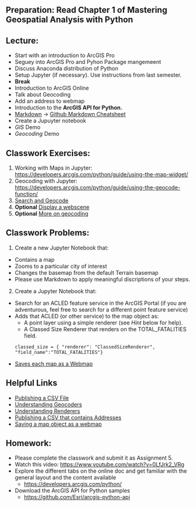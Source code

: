 ## Preparation: Read Chapter 1 of **Mastering Geospatial Analysis with Python**

## Lecture:
- Start with an introduction to ArcGIS Pro
- Seguey into ArcGIS Pro and Pyhon Package mangemeent
- Discuss Anaconda distribution of Python
- Setup Jupyter (if necessary). Use instructions from last semester.
- **Break**
- Introduction to ArcGIS Online
- Talk about Geocoding
- Add an address to webmap
- Introduction to the **ArcGIS API for Python.**
- [Markdown](https://www.markdowntutorial.com/) -> [Github Markdown Cheatsheet](https://github.com/adam-p/markdown-here/wiki/Markdown-Cheatsheet#code)
- Create a Jupuyter notebook
- *GIS* Demo
- *Geocoding* Demo

## Classwork Exercises:
1. Working with Maps in Jupyter: https://developers.arcgis.com/python/guide/using-the-map-widget/
2. Geocoding with Jupyter: https://developers.arcgis.com/python/guide/using-the-geocode-function/
3. [Search and Geocode](https://developers.arcgis.com/labs/python/search-and-geocode/)
4. **Optional** [Display a webscene](https://developers.arcgis.com/labs/python/display-web-scene/)
4. **Optional** [More on geocoding](https://developers.arcgis.com/python/guide/understanding-geocoders/)

## Classwork Problems:
1. Create a new Jupyter Notebook that:
  - Contains a map
  - Zooms to a particular city of interest
  - Changes the basemap from the default Terrain basemap
  - Please use Markdown to apply meaningful discriptions of your steps.
2. Create a Jupyter Notebook that:
- Search for an ACLED feature service in the ArcGIS Portal (if you are adventurous, feel free to search for a different point feature service)
- Adds that ACLED (or other service) to the map object as:
  - A point layer using a simple renderer (see *Hint* below for help).
  - A Classed Size Renderer that renders on the TOTAL_FATALITIES field.
  ```
  classed_size = { "renderer": "ClassedSizeRenderer", "field_name":"TOTAL_FATALITIES"}
  ```
- [Saves each map as a Webmap](https://developers.arcgis.com/python/guide/working-with-web-maps-and-web-scenes/#Saving-or-Updating-a-web-map)  

## Helpful Links
- [Publishing a CSV File](https://developers.arcgis.com/python/sample-notebooks/publishing-sd-shapefiles-and-csv/)
- [Understanding Geocoders](https://developers.arcgis.com/python/guide/understanding-geocoders/)
- [Understanding Renderers](https://developers.arcgis.com/web-map-specification/objects/renderer/)
- [Publishing a CSV that contains Addresses](https://developers.arcgis.com/python/sample-notebooks/publishing-sd-shapefiles-and-csv/#Publish-a-CSV-file-and-move-it-into-a-folder)
- [Saving a map object as a webmap](https://developers.arcgis.com/python/guide/working-with-web-maps-and-web-scenes/#Saving-or-Updating-a-web-map)

## Homework:
- Please complete the classwork and submit it as Assignment 5.
- Watch this video: https://www.youtube.com/watch?v=0LfJrk2_VRg
- Explore the different tabs on the online doc and get familiar with the general layout and the content available
  - https://developers.arcgis.com/python/ 
- Download the ArcGIS API for Python samples 
  - https://github.com/Esri/arcgis-python-api
